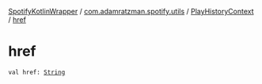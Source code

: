 [SpotifyKotlinWrapper](../../index.md) / [com.adamratzman.spotify.utils](../index.md) / [PlayHistoryContext](index.md) / [href](./href.md)

# href

`val href: `[`String`](https://kotlinlang.org/api/latest/jvm/stdlib/kotlin/-string/index.html)